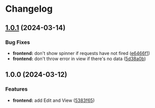 # Changelog

## [1.0.1](https://github.com/remarkablemark/jira-dashboard-gadget-issue-formula/compare/v1.0.0...v1.0.1) (2024-03-14)


### Bug Fixes

* **frontend:** don't show spinner if requests have not fired ([e6466f1](https://github.com/remarkablemark/jira-dashboard-gadget-issue-formula/commit/e6466f19ed3222de39903205b7009f8eed5ca156))
* **frontend:** don't throw error in view if there's no data ([5d38a0b](https://github.com/remarkablemark/jira-dashboard-gadget-issue-formula/commit/5d38a0bd8aa51a6326118abc3b3caf6262eea08b))

## 1.0.0 (2024-03-12)


### Features

* **frontend:** add Edit and View ([5383f65](https://github.com/remarkablemark/jira-dashboard-gadget-issue-formula/commit/5383f65e5279b1662efe34e990b869c28abda51c))

